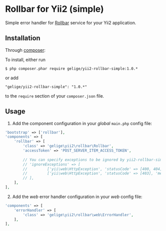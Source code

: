 Rollbar for Yii2 (simple)
=========================

Simple error handler for [Rollbar](http://rollbar.com/) service for your Yii2 application.


Installation
------------

Through [composer](http://getcomposer.org/download/): 

 To install, either run
 ```
 $ php composer.phar require gelige/yii2-rollbar-simple:1.0.*
 ```
 or add
 ```
 "gelige/yii2-rollbar-simple": "1.0.*"
 ```
 to the `require` section of your `composer.json` file.


Usage
-----
1. Add the component configuration in your *global* `main.php` config file:
 ```php
 'bootstrap' => ['rollbar'],
 'components' => [
     'rollbar' => [
         'class' => 'gelige\yii2\rollbar\Rollbar',
         'accessToken' => 'POST_SERVER_ITEM_ACCESS_TOKEN',
         
         // You can specify exceptions to be ignored by yii2-rollbar-simple:
         // 'ignoreExceptions' => [
         //         ['yii\web\HttpException', 'statusCode' => [400, 404]],
         //         ['yii\web\HttpException', 'statusCode' => [403], 'message' => ['This action is forbidden']],
         // ],
     ],
 ],
 ```
 
2. Add the *web* error handler configuration in your *web* config file:
 ```php
 'components' => [
     'errorHandler' => [
         'class' => 'gelige\yii2\rollbar\web\ErrorHandler',
     ],
 ],
 ```

